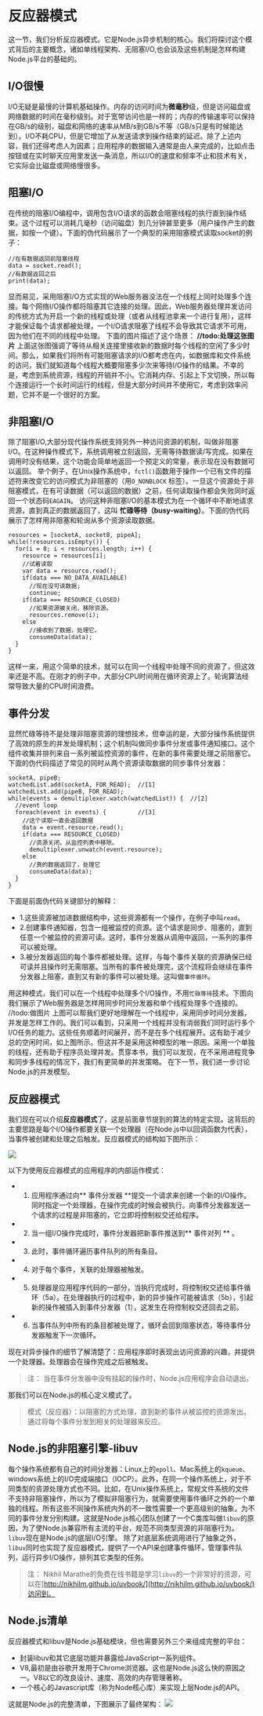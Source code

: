 # 反应器模式
这一节，我们分析反应器模式。它是Node.js异步机制的核心。我们将探讨这个模式背后的主要概念，诸如单线程架构、无阻塞I/O,也会谈及这些机制是怎样构建Node.js平台的基础的。
## I/O很慢
I/O无疑是最慢的计算机基础操作。内存的访问时间为**微毫秒**级，但是访问磁盘或网络数据的时间在毫秒级别。对于宽带访问也是一样的；内存的传输速率可以保持在GB/s的级别，磁盘和网络的速率从MB/s到GB/s不等（GB/s只是有时候能达到）。I/O不耗CPU，但是它增加了从发送请求到操作结束的延迟。除了上述内容，我们还得考虑人为因素；应用程序的数据输入通常是由人来完成的，比如点击按钮或在实时聊天应用里发送一条消息，所以I/O的速度和频率不止和技术有关，它实际会比磁盘或网络慢很多。
## 阻塞I/O
在传统的阻塞I/O编程中，调用包含I/O请求的函数会阻塞线程的执行直到操作结束。这个过程可以消耗几毫秒（访问磁盘）到几分钟甚至更多（用户操作产生的数据，如按一个键）。下面的伪代码展示了一个典型的采用阻塞模式读取socket的例子：

```
//在有数据返回前阻塞线程
data = socket.read();
//有数据返回之后
print(data);
```
显而易见，采用阻塞I/O方式实现的Web服务器没法在一个线程上同时处理多个连接。每个网络I/O操作都将阻塞其它连接的处理。因此，Web服务器处理并发访问的传统方式为开启一个新的线程或处理（或者从线程池拿来一个进行复用），这样才能保证每个请求都被处理，一个I/O请求阻塞了线程不会导致其它请求不可用，因为他们在不同的线程中处理。
下面的图片描述了这个场景：
**//todo:处理这张图片**
上面这张图强调了等待从相关连接里接收新的数据时每个线程的空闲了多少时间。那么，如果我们将所有可能阻塞请求的I/O都考虑在内，如数据库和文件系统的访问，我们就知道每个线程大概要阻塞多少次来等待I/O操作的结果。不幸的是，考虑到系统资源，线程的开销并不小。它消耗内存、引起上下文切换，所以每个连接运行一个长时间运行的线程，但是大部分时间并不使用它，考虑到效率问题，它并不是一个很好的方案。
## 非阻塞I/O
除了阻塞I/O,大部分现代操作系统支持另外一种访问资源的机制，叫做非阻塞I/O。在这种操作模式下，系统调用被立刻返回，无需等待数据读/写完成。如果在调用时没有结果，这个功能会简单地返回一个预定义的常量，表示现在没有数据可以返回。
举个例子，在Unix操作系统中，`fctl()`函数用于操作一个已有文件的描述符来改变它的访问模式为非阻塞的（用`O_NONBLOCK` 标签）。一旦这个资源处于非阻塞模式，在有可读数据（可以返回的数据）之前，任何读取操作都会失败同时返回一个状态码`EAGAIN`。
访问这种非阻塞I/O的基本模式为在一个循环中不断地请求资源，直到真正的数据返回了，这叫 **忙碌等待（busy-waiting）**。下面的伪代码展示了怎样用非阻塞和轮询从多个资源读取数据。

```
resources = [socketA, socketB, pipeA];
while(!resources.isEmpty()) {
  for(i = 0; i < resources.length; i++) {
    resource = resources[i];
    //试着读取
    var data = resource.read();
    if(data === NO_DATA_AVAILABLE)
      //现在没可读数据;
      continue;
    if(data === RESOURCE_CLOSED)
      //如果资源被关闭，移除资源。
      resources.remove(i);
    else
      //接收到了数据，处理它。
      consumeData(data);
  }
}
```
这样一来，用这个简单的技术，就可以在同一个线程中处理不同的资源了，但这效率还是不高。在刚才的例子中，大部分CPU时间用在循环资源上了。轮询算法经常导致大量的CPU时间浪费。
## 事件分发
显然忙碌等待不是处理非阻塞资源的理想技术，但幸运的是，大部分操作系统提供了高效的原生的并发处理机制；这个机制叫做同步事件分发或事件通知接口。这个组件收集并排列来自一系列被监控资源的事件，在新的事件需要处理之前阻塞它。下面的伪代码描述了常见的同时从两个资源读取数据的同步事件分发器：

```
socketA, pipeB;
watchedList.add(socketA, FOR_READ);  //[1]
watchedList.add(pipeB, FOR_READ);
while(events = demultiplexer.watch(watchedList)) {  //[2]
  //event loop
  foreach(event in events) {         //[3]
    //这个读取一直会返回数据
    data = event.resource.read();
    if(data === RESOURCE_CLOSED)
      //资源关闭，从监控列表中移除。
      demultiplexer.unwatch(event.resource);
    else
      //真的数据返回了，处理它
      consumeData(data);
  }
}
```
下面是前面伪代码关键部分的解释：

*   1.这些资源被加进数据结构中，这些资源都有一个操作，在例子中叫`read`。
*   2.创建事件通知器，包含一组被监控的资源。这个请求是同步、阻塞的，直到任意一个被监控的资源可读。这时，事件分发器从调用中返回，一系列的事件可以被处理。
*   3.被分发器返回的每个事件都被处理。这样，与每个事件关联的资源确保已经可读并且操作时无需阻塞。当所有的事件被处理完，这个流程将会继续在事件分发器上阻塞，直到又有新的事件可以被处理。这叫做`事件循环`。


用这种模式，我们可以在一个线程中处理多个I/O操作，不用`忙碌等待`技术。下图向我们展示了Web服务器是怎样用同步时间分发器和单个线程处理多个连接的。
//todo:做图片
上图可以帮我们更好地理解在一个线程中，采用同步时间分发器，并发是怎样工作的。我们可以看到，只采用一个线程并没有消弱我们同时运行多个I/O任务的能力。这些任务顺着时间展开，而不是在多个线程展开。这有助于减少总的空闲时间，如上图所示。但这并不是采用这种模型的唯一原因。采用一个单独的线程，还有助于程序员处理并发。贯穿本书，我们可以发现，在不采用进程竞争和同步多线程的情况下，我们有更简单的并发策略。
在下一节，我们进一步讨论Node.js的并发模型。

## 反应器模式
我们现在可以介绍**反应器模式**了，这是前面章节提到的算法的特定实现。这背后的主要思路是每个I/O操作都要关联一个处理器（在Node.js中以回调函数为代表），当事件被创建和处理之后触发。反应器模式的结构如下图所示：

![](../images/reactor-pattern.png)

以下为使用反应器模式的应用程序的内部运作模式：

* 1. 应用程序通过向** 事件分发器 **提交一个请求来创建一个新的I/O操作。同时指定一个处理器，在操作完成的时候会被执行。向事件分发器发送一个请求的过程是非阻塞的，它立即将控制权交还给程序。
* 2. 当一组I/O操作完成时，事件分发器把新事件推送到** 事件对列 ** 。
* 3. 此时，事件循环遍历事件队列的所有条目。
* 4. 对于每个事件，关联的处理器被触发。
* 5. 处理器是应用程序代码的一部分，当执行完成时，将控制权交还给事件循环（5a）。在处理器执行的过程中，新的异步操作可能被请求（5b），引起新的操作被插入到事件分发器（1），这发生在将控制权交还回去之前。
* 6. 当事件队列中所有的条目都被处理了，循环会回到阻塞状态，等待事件分发器触发下一次循环。

现在对异步操作的细节了解清楚了：应用程序即时表现出访问资源的兴趣，并提供一个处理器。处理器会在操作完成之后被触发。

> 注：
> 当在事件分发器中没有挂起的操作时，Node.js应用程序会自动退出。

那我们可以在Node.js的核心定义模式了。

> 模式（反应器）：以阻塞的方式处理，直到新的事件从被监控的资源发出。通过将每个事件分发到相关的处理器来反应。

## Node.js的非阻塞引擎-libuv
每个操作系统都有自己的时间分发器：Linux上的`epoll`、Mac系统上的`kqueue`、windows系统上的I/O完成端接口（IOCP）。此外，在同一个操作系统上，对于不同类型的资源处理方式也不同。比如，在Unix操作系统上，常规文件系统的文件不支持非阻塞操作，所以为了模拟非阻塞行为，就需要使用事件循环之外的一个单独的线程。所有这些不同操作系统内外的不一致性需要一个更高级别的抽象，为不同的事件分发分别构建。这就是Node.js核心团队创建了一个C类库叫做`libuv`的原因，为了使Node.js兼容所有主流的平台，规范不同类型资源的非阻塞行为。`libuv`现在是Node.js的底层I/O引擎。
除了对底层系统调用进行了抽象之外，`libuv`同时也实现了反应器模式，提供了一个API来创建事件循环，管理事件队列，运行异步I/O操作，排列其它类型的任务。
> 注：
> Nikhil Marathe的免费在线书籍是学习`libuv`的一个非常好的资源，可以在[http://nikhilm.github.io/uvbook/](http://nikhilm.github.io/uvbook/)访问到。

## Node.js清单
反应器模式和libuv是Node.js基础模块，但也需要另外三个来组成完整的平台：

* 封装libuv和其它底层功能并暴露给JavaScript一系列组件。
* V8,最初是由谷歌开发用于Chrome浏览器。这也是Node.js这么快的原因之一。V8以它的改良设计、速度、高效的内存管理著称。
* 一个核心的Javascript库（称为Node核心库）来实现上层Node.js的API。

这就是Node.js的完整清单，下图展示了最终架构：
![](../images/node-recipe.png)




